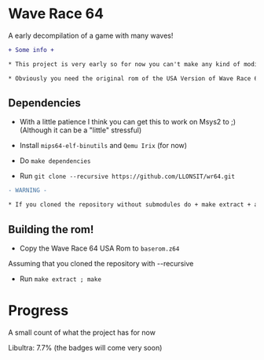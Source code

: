 # Wave Race 64
A early decompilation of a game with many waves!


```diff
+ Some info +

* This project is very early so for now you can't make any kind of modification, well maybe I'll focus on it soon ;).

* Obviously you need the original rom of the USA Version of Wave Race 64, I am not responsible for which methods you get it.

```

## Dependencies

- With a little patience I think you can get this to work on Msys2 to ;) (Although it can be a "little" stressful)

- Install ``mips64-elf-binutils`` and ``Qemu Irix`` (for now) 

- Do `make dependencies`

- Run ``git clone --recursive https://github.com/LLONSIT/wr64.git``


```diff
- WARNING -

* If you cloned the repository without submodules do + make extract + and then make dependencies and + make extract + again

```

## Building the rom!

- Copy the Wave Race 64 USA Rom to ``baserom.z64``

Assuming that you cloned the repository with --recursive

- Run ``make extract ; make``

# Progress

A small count of what the project has for now

Libultra: 7.7% (the badges will come very soon)
